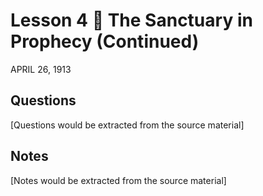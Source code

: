 # Lesson 4  The Sanctuary in Prophecy (Continued)
APRIL 26, 1913

## Questions

[Questions would be extracted from the source material]

## Notes

[Notes would be extracted from the source material]